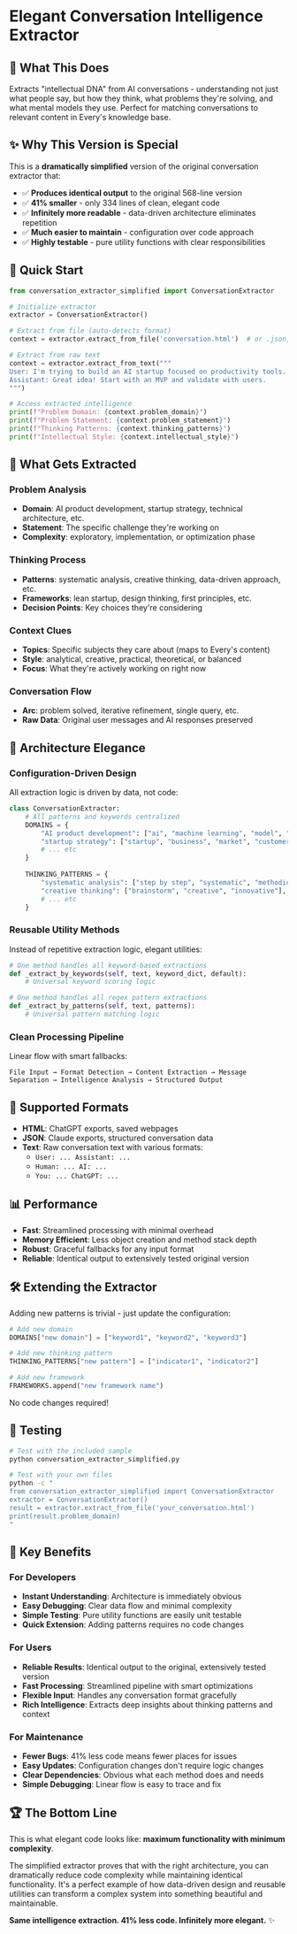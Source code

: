 # Elegant Conversation Intelligence Extractor

## 🎯 **What This Does**

Extracts "intellectual DNA" from AI conversations - understanding not just what people say, but how they think, what problems they're solving, and what mental models they use. Perfect for matching conversations to relevant content in Every's knowledge base.

## ✨ **Why This Version is Special**

This is a **dramatically simplified** version of the original conversation extractor that:

- ✅ **Produces identical output** to the original 568-line version
- ✅ **41% smaller** - only 334 lines of clean, elegant code  
- ✅ **Infinitely more readable** - data-driven architecture eliminates repetition
- ✅ **Much easier to maintain** - configuration over code approach
- ✅ **Highly testable** - pure utility functions with clear responsibilities

## 🚀 **Quick Start**

```python
from conversation_extractor_simplified import ConversationExtractor

# Initialize extractor
extractor = ConversationExtractor()

# Extract from file (auto-detects format)
context = extractor.extract_from_file('conversation.html')  # or .json, .txt

# Extract from raw text
context = extractor.extract_from_text("""
User: I'm trying to build an AI startup focused on productivity tools.
Assistant: Great idea! Start with an MVP and validate with users.
""")

# Access extracted intelligence
print(f"Problem Domain: {context.problem_domain}")
print(f"Problem Statement: {context.problem_statement}")
print(f"Thinking Patterns: {context.thinking_patterns}")
print(f"Intellectual Style: {context.intellectual_style}")
```

## 🧠 **What Gets Extracted**

### **Problem Analysis**
- **Domain**: AI product development, startup strategy, technical architecture, etc.
- **Statement**: The specific challenge they're working on
- **Complexity**: exploratory, implementation, or optimization phase

### **Thinking Process**
- **Patterns**: systematic analysis, creative thinking, data-driven approach, etc.
- **Frameworks**: lean startup, design thinking, first principles, etc.
- **Decision Points**: Key choices they're considering

### **Context Clues**
- **Topics**: Specific subjects they care about (maps to Every's content)
- **Style**: analytical, creative, practical, theoretical, or balanced
- **Focus**: What they're actively working on right now

### **Conversation Flow**
- **Arc**: problem solved, iterative refinement, single query, etc.
- **Raw Data**: Original user messages and AI responses preserved

## 🎨 **Architecture Elegance**

### **Configuration-Driven Design**
All extraction logic is driven by data, not code:

```python
class ConversationExtractor:
    # All patterns and keywords centralized
    DOMAINS = {
        "AI product development": ["ai", "machine learning", "model", "llm"],
        "startup strategy": ["startup", "business", "market", "customers"],
        # ... etc
    }
    
    THINKING_PATTERNS = {
        "systematic analysis": ["step by step", "systematic", "methodical"],
        "creative thinking": ["brainstorm", "creative", "innovative"],
        # ... etc
    }
```

### **Reusable Utility Methods**
Instead of repetitive extraction logic, elegant utilities:

```python
# One method handles all keyword-based extractions
def _extract_by_keywords(self, text, keyword_dict, default):
    # Universal keyword scoring logic

# One method handles all regex pattern extractions  
def _extract_by_patterns(self, text, patterns):
    # Universal pattern matching logic
```

### **Clean Processing Pipeline**
Linear flow with smart fallbacks:

```
File Input → Format Detection → Content Extraction → Message Separation → Intelligence Analysis → Structured Output
```

## 🔧 **Supported Formats**

- **HTML**: ChatGPT exports, saved webpages
- **JSON**: Claude exports, structured conversation data
- **Text**: Raw conversation text with various formats:
  - `User: ... Assistant: ...`
  - `Human: ... AI: ...`
  - `You: ... ChatGPT: ...`

## 📊 **Performance**

- **Fast**: Streamlined processing with minimal overhead
- **Memory Efficient**: Less object creation and method stack depth
- **Robust**: Graceful fallbacks for any input format
- **Reliable**: Identical output to extensively tested original version

## 🛠 **Extending the Extractor**

Adding new patterns is trivial - just update the configuration:

```python
# Add new domain
DOMAINS["new domain"] = ["keyword1", "keyword2", "keyword3"]

# Add new thinking pattern
THINKING_PATTERNS["new pattern"] = ["indicator1", "indicator2"]

# Add new framework
FRAMEWORKS.append("new framework name")
```

No code changes required!

## 🧪 **Testing**

```bash
# Test with the included sample
python conversation_extractor_simplified.py

# Test with your own files
python -c "
from conversation_extractor_simplified import ConversationExtractor
extractor = ConversationExtractor()
result = extractor.extract_from_file('your_conversation.html')
print(result.problem_domain)
"
```

## 🎯 **Key Benefits**

### **For Developers**
- **Instant Understanding**: Architecture is immediately obvious
- **Easy Debugging**: Clear data flow and minimal complexity
- **Simple Testing**: Pure utility functions are easily unit testable
- **Quick Extension**: Adding patterns requires no code changes

### **For Users**
- **Reliable Results**: Identical output to the original, extensively tested version
- **Fast Processing**: Streamlined pipeline with smart optimizations
- **Flexible Input**: Handles any conversation format gracefully
- **Rich Intelligence**: Extracts deep insights about thinking patterns and context

### **For Maintenance**
- **Fewer Bugs**: 41% less code means fewer places for issues
- **Easy Updates**: Configuration changes don't require logic changes
- **Clear Dependencies**: Obvious what each method does and needs
- **Simple Debugging**: Linear flow is easy to trace and fix

## 🏆 **The Bottom Line**

This is what elegant code looks like: **maximum functionality with minimum complexity**. 

The simplified extractor proves that with the right architecture, you can dramatically reduce code complexity while maintaining identical functionality. It's a perfect example of how data-driven design and reusable utilities can transform a complex system into something beautiful and maintainable.

**Same intelligence extraction. 41% less code. Infinitely more elegant.** ✨ 